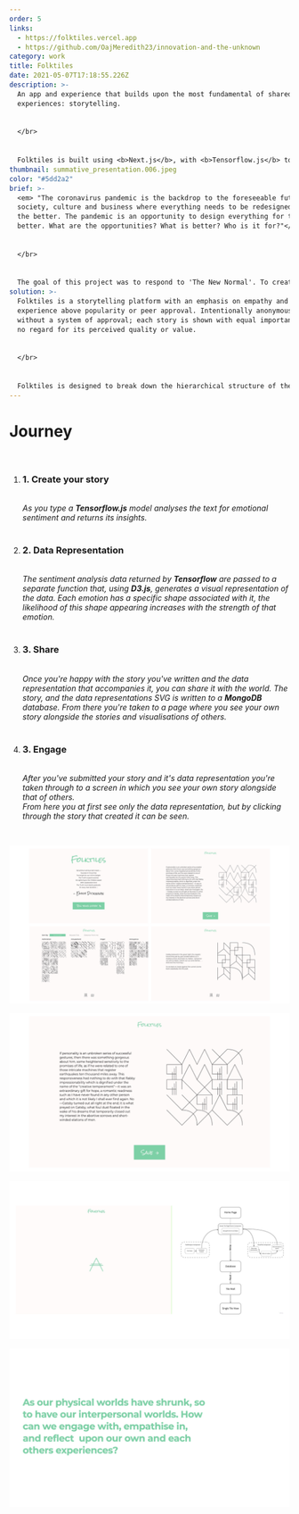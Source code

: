 ```yaml
---
order: 5
links:
  - https://folktiles.vercel.app
  - https://github.com/OajMeredith23/innovation-and-the-unknown
category: work
title: Folktiles
date: 2021-05-07T17:18:55.226Z
description: >-
  An app and experience that builds upon the most fundamental of shared human
  experiences: storytelling.


  </br>


  Folktiles is built using <b>Next.js</b>, with <b>Tensorflow.js</b> to analyse sentiment in user-submitted stories, <b>D3.js</b> to create visual representations of this data, and finally, <b>MongoDB</b> to save and share these stories with the world.
thumbnail: summative_presentation.006.jpeg
color: "#5dd2a2"
brief: >-
  <em> "The coronavirus pandemic is the backdrop to the foreseeable future for
  society, culture and business where ​everything​ needs to be redesigned for
  the better. The pandemic ​is​ an opportunity to design everything for the
  better. What are the opportunities? What is better? Who is it for?"</em>


  </br>


  The goal of this project was to respond to 'The New Normal'. To create something that responds to how society, culture and business have all been forced to change, and how we have all had to adapt the ways in which we interact on both an individual and a societal level.
solution: >-
  Folktiles is a storytelling platform with an emphasis on empathy and shared
  experience above popularity or peer approval. Intentionally anonymous and
  without a system of approval; each story is shown with equal importance with
  no regard for its perceived quality or value. 


  </br>


  Folktiles is designed to break down the hierarchical structure of the social internet, a structure that has been exacerbated by the COVID-19 pandemic resulting in people feeling increasingly disconnected from the experience of others.
---
```

# Journey

</br>
<ol>
  <li>
    <h3>1. Create your story</h3> </br>
      <em>As you type a <b>Tensorflow.js</b> model analyses the text for emotional sentiment and returns its insights.</em>
  </li>
  </br>
  <li>
<h3>2. Data Representation </h3></br>
   <em>The sentiment analysis data returned by <b>Tensorflow</b> are passed to a separate function that, using <b>D3.js</b>, generates a visual representation of the data. Each emotion has a specific shape associated with it, the likelihood of this shape appearing increases with the strength of that emotion.</em>
  </li>
  </br>
  <li>
<h3>3. Share</h3> </br>
   <em>Once you're happy with the story you've written and the data representation that accompanies it, you can share it with the world. The story, and the data representations SVG is written to a <b>MongoDB</b> database. From there you're taken to a page where you see your own story alongside the stories and visualisations of others.</em>
  </li>
   </br>

  <li>
      <h3>3. Engage</h3> </br>
      <em>After you've submitted your story and it's data representation you're taken through to a screen in which you see your own story alongside that of others. </br>
      From here you at first see only the data representation, but by clicking through the story that created it can be seen.
    </em>
  </li>
</ol>
</br>

![Folktiles user interfaces](summative_presentation.007.jpeg "Folktiles user interfaces")

![The user interface when a user is writing their story and seeing the data representation being generated](summative_presentation.008.jpeg)

![Diagram showing the way Folktiles uses different programs](summative_presentation.009.jpeg)

![As our physical worlds have shrunk, so to have our interpersonal worlds. How can we engage with, empathise in, and reflect upon our own and each others experiences?](summative_presentation.003.jpeg)